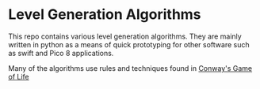 # Level Generation Algorithms

This repo contains various level generation algorithms. They are mainly written in python as a means of quick prototyping for other software such as swift and Pico 8 applications.

Many of the algorithms use rules and techniques found in [Conway's Game of Life](https://en.wikipedia.org/wiki/Conway%27s_Game_of_Life)